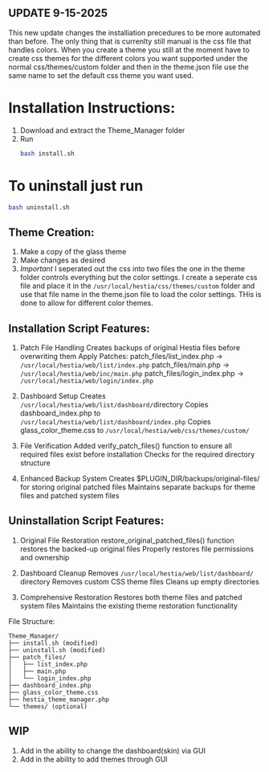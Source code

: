 ## **UPDATE 9-15-2025**
This new update changes the installiation precedures to be more automated than before. The only thing that is currenlty still manual is the css file that handles colors.
When you create a theme you still at the moment have to create css themes for the different colors you want supported under the normal css/themes/custom folder and then in the theme.json file use the same name to set the default css theme you want used.

# **Installation Instructions:**
1. Download and extract the Theme_Manager folder
2. Run
   ```bash
   bash install.sh
   ```

# To uninstall just run 
```bash 
bash uninstall.sh
```

## **Theme Creation:**
1. Make a copy of the glass theme
2. Make changes as desired
3. *Important* I seperated out the css into two files the one in the theme folder controls everything but the color settings. I create a seperate css file and place it in the ```/usr/local/hestia/css/themes/custom``` folder and use that file name in the theme.json file to load the color settings. THis is done to allow for different color themes.
   
## **Installation Script Features:**

1. Patch File Handling
Creates backups of original Hestia files before overwriting them
Apply Patches:
patch_files/list_index.php → ```/usr/local/hestia/web/list/index.php```
patch_files/main.php → ```/usr/local/hestia/web/inc/main.php```
patch_files/login_index.php → ```/usr/local/hestia/web/login/index.php```

2. Dashboard Setup
Creates ```/usr/local/hestia/web/list/dashboard/```directory
Copies dashboard_index.php to ```/usr/local/hestia/web/list/dashboard/index.php```
Copies glass_color_theme.css to ```/usr/local/hestia/web/css/themes/custom/```

3. File Verification
Added verify_patch_files() function to ensure all required files exist before installation
Checks for the required directory structure

4. Enhanced Backup System
Creates $PLUGIN_DIR/backups/original-files/ for storing original patched files
Maintains separate backups for theme files and patched system files

## **Uninstallation Script Features:**

1. Original File Restoration
restore_original_patched_files() function restores the backed-up original files
Properly restores file permissions and ownership

2. Dashboard Cleanup
Removes ```/usr/local/hestia/web/list/dashboard/``` directory
Removes custom CSS theme files
Cleans up empty directories

3. Comprehensive Restoration
Restores both theme files and patched system files
Maintains the existing theme restoration functionality

File Structure:
```
Theme_Manager/
├── install.sh (modified)
├── uninstall.sh (modified)
├── patch_files/
│   ├── list_index.php
│   ├── main.php
│   └── login_index.php
├── dashboard_index.php
├── glass_color_theme.css
├── hestia_theme_manager.php
└── themes/ (optional)
```

## **WIP**
1. Add in the ability to change the dashboard(skin) via GUI
2. Add in the ability to add themes through GUI
